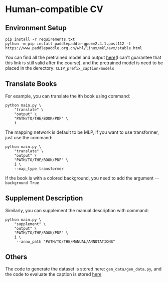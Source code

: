 # Human-compatible CV

## Environment Setup

```
pip install -r requirements.txt
python -m pip install paddlepaddle-gpu==2.4.1.post112 -f https://www.paddlepaddle.org.cn/whl/linux/mkl/avx/stable.html
```

You can find all the pretrained model and output [here](https://drive.google.com/drive/folders/1XOgx0RaxZQObv9oGCArdcBXsvGy2sz0E?usp=share_link)(I can't guarantee that this link is still valid after the course), and the pretrained model is need to be placed in the derectory: `CLIP_prefix_caption/models`

## Translate Books

For example, you can translate the *i*th book using command:
```
python main.py \
    "translate" \
    "output" \
    "PATH/TO/THE/BOOK/PDF" \
    i
```

The mapping network is default to be MLP, if you want to use transformer, just use the command:
```
python main.py \
    "translate" \
    "output" \
    "PATH/TO/THE/BOOK/PDF" \
    i \
    --map_type transformer
```

If the book is with a colored background, you need to add the argument `--background True`

## Supplement Description

Similarly, you can supplement the manual description with command:
```
python main.py \
    "supplement" \
    "output" \
    "PATH/TO/THE/BOOK/PDF" \
    i \
     --anno_path "PATH/TO/THE/MANUAL/ANNOTATIONS"
```

## Others

The code to generate the dataset is stored here: `gen_data/gen_data.py`, and the code to evaluate the caption is stored [here](https://drive.google.com/drive/folders/1XOgx0RaxZQObv9oGCArdcBXsvGy2sz0E?usp=share_link)

